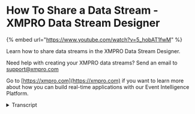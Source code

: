 # How To Share a Data Stream - XMPRO Data Stream Designer
{% embed url="https://www.youtube.com/watch?v=5_hobAT1fwM" %}

Learn how to share data streams in the XMPRO Data Stream Designer.  

Need help with creating your XMPRO data streams? Send an email to support@xmpro.com 

Go to [https://xmpro.com](https://xmpro.com) if you want to learn more about how you can build real-time applications with our Event Intelligence Platform.
<details>
<summary>Transcript</summary>hi and welcome to another training video

from xm pro

today we will be looking at how to share

a use case

i have here a use case that i would like

to share

to do this click on the share button

and you can see that because i created

this use case i have the access granted

as

owner if you want to share this with

somebody else

press the add button then select the

user

user or users you would like to share

with

and then select the permission that you

would like to give them

so i'm just going to keep it as read for

now

and then press ok this has shared it

with these people

so i have a few use cases here that

somebody has shared with me this one i

have been shared

as a co-owner

which means that i can edit anything

i can share it with anybody else

and i can delete it

this one has been shared as write access

which means that i can edit anything

but i can't share it with anybody

and the last one i've been given right a

read access

which means that i can't edit anything

including notes

business case anything like that

if i try to type in here this is read

only

and also i can't share with anybody

to summarize what you can do with

different accesses i

i have this table

to edit or delete a use case you must

have write

owner or co-owner access to clone a use

case you can have any access

and then you will be the owner of this

newly newly cloned use case

you will also be the owner of a use case

if you add or import it

and you can only manage access if you

are an owner

or co-owner however you can always

delete your own

access this has been how to share a use

case
</details>
